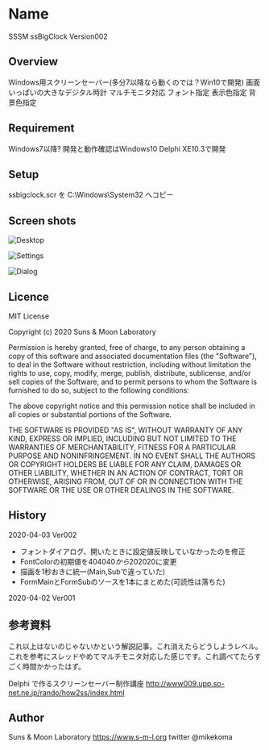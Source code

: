 # Name

SSSM ssBigClock Version002

## Overview

Windows用スクリーンセーバー(多分7以降なら動くのでは？Win10で開発)
画面いっぱいの大きなデジタル時計
マルチモニタ対応
フォント指定
表示色指定
背景色指定

## Requirement

Windows7以降?
開発と動作確認はWindows10
Delphi XE10.3で開発

## Setup

ssbigclock.scr を C:\Windows\System32 へコピー

## Screen shots
![Desktop](https://raw.github.com/mikekoma/ssBigClock/blob/master/readme/desktop.png)

![Settings](https://raw.github.com/mikekoma/ssBigClock/blob/master/readme/setting.png)

![Dialog](https://raw.github.com/mikekoma/ssBigClock/blob/master/readme/dialog.png)


## Licence

MIT License

Copyright (c) 2020 Suns & Moon Laboratory

Permission is hereby granted, free of charge, to any person obtaining a copy
of this software and associated documentation files (the "Software"), to deal
in the Software without restriction, including without limitation the rights
to use, copy, modify, merge, publish, distribute, sublicense, and/or sell
copies of the Software, and to permit persons to whom the Software is
furnished to do so, subject to the following conditions:

The above copyright notice and this permission notice shall be included in all
copies or substantial portions of the Software.

THE SOFTWARE IS PROVIDED "AS IS", WITHOUT WARRANTY OF ANY KIND, EXPRESS OR
IMPLIED, INCLUDING BUT NOT LIMITED TO THE WARRANTIES OF MERCHANTABILITY,
FITNESS FOR A PARTICULAR PURPOSE AND NONINFRINGEMENT. IN NO EVENT SHALL THE
AUTHORS OR COPYRIGHT HOLDERS BE LIABLE FOR ANY CLAIM, DAMAGES OR OTHER
LIABILITY, WHETHER IN AN ACTION OF CONTRACT, TORT OR OTHERWISE, ARISING FROM,
OUT OF OR IN CONNECTION WITH THE SOFTWARE OR THE USE OR OTHER DEALINGS IN THE
SOFTWARE.

## History

2020-04-03 Ver002
 - フォントダイアログ、開いたときに設定値反映していなかったのを修正
 - FontColorの初期値を$404040から$202020に変更
 - 描画を1秒おきに統一(Main,Subで違っていた)
 - FormMainとFormSubのソースを1本にまとめた(可読性は落ちた)


2020-04-02 Ver001

## 参考資料
これ以上はないのじゃないかという解説記事。これ消えたらどうしようレベル。
これを参考にスレッドやめてマルチモニタ対応した感じです。これ調べてたらすごく時間かかったはず。

Delphi で作るスクリーンセーバー制作講座
http://www009.upp.so-net.ne.jp/rando/how2ss/index.html

## Author

Suns & Moon Laboratory
https://www.s-m-l.org
twitter @mikekoma